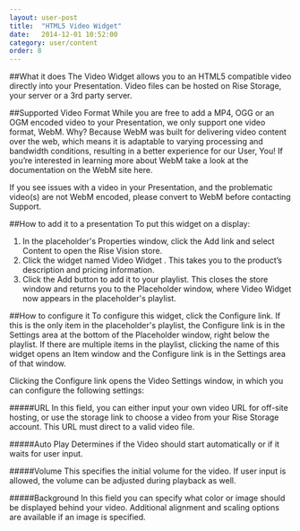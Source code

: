 ```yaml
---
layout: user-post
title:  "HTML5 Video Widget"
date:   2014-12-01 10:52:00
category: user/content
order: 8
---
```


##What it does
The Video Widget allows you to an HTML5 compatible video directly into your Presentation. Video files can be hosted on Rise Storage, your server or a 3rd party server.

##Supported Video Format
While you are free to add a MP4, OGG or an OGM encoded video to your Presentation, we only support one video format, WebM. Why? Because WebM was built for delivering video content over the web, which means it is adaptable to varying processing and bandwidth conditions, resulting in a better experience for our User, You! If you’re interested in learning more about WebM take a look at the documentation on the WebM site here.

If you see issues with a video in your Presentation, and the problematic video(s) are not WebM encoded, please convert to WebM before contacting Support.

##How to add it to a presentation
To put this widget on a display:

1. In the placeholder's Properties window, click the Add link and select Content to open the Rise Vision store.  
2. Click the widget named Video Widget . This takes you to the product’s description and pricing information.  
3. Click the Add button to add it to your playlist.  This closes the store window and returns you to the Placeholder window, where Video Widget now appears in the placeholder's playlist.

##How to configure it
To configure this widget, click the Configure link.  If this is the only item in the placeholder's playlist, the Configure link is in the Settings area at the bottom of the Placeholder window, right below the playlist. If there are multiple items in the playlist, clicking the name of this widget opens an Item window and the Configure link is in the Settings area of that window.

Clicking the Configure link opens the Video Settings window, in which you can configure the following settings:

#####URL
In this field, you can either input your own video URL for off-site hosting, or use the storage link to choose a video from your Rise Storage account. This URL must direct to a valid video file.

#####Auto Play
Determines if the Video should start automatically or if it waits for user input.

#####Volume
This specifies the initial volume for the video. If user input is allowed, the volume can be adjusted during playback as well.

#####Background
In this field you can specify what color or image should be displayed behind your video. Additional alignment and scaling options are available if an image is specified.
